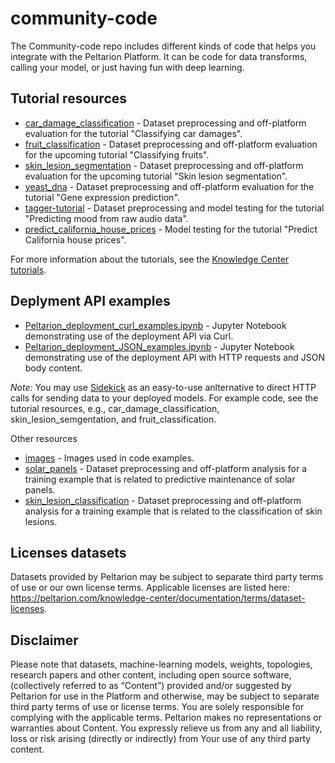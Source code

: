 # community-code

The Community-code repo includes different kinds of code that helps you integrate with the Peltarion Platform. It can be code for data transforms, calling your model, or just having fun with deep learning.

## Tutorial resources
* [car_damage_classification](./car_damage_classification) - Dataset preprocessing and off-platform evaluation for the tutorial "Classifying car damages".
* [fruit_classification](./fruit_classification) - Dataset preprocessing and off-platform evaluation for the upcoming tutorial "Classifying fruits".
* [skin_lesion_segmentation](./skin_lesion_segmentation) - Dataset preprocessing and off-platform evaluation for the upcoming tutorial "Skin lesion segmentation".
* [yeast_dna](./yeast_dna) - Dataset preprocessing and off-platform evaluation for the tutorial "Gene expression prediction".
* [tagger-tutorial](./tagger-tutorial) - Dataset preprocessing and model testing for the tutorial "Predicting mood from raw audio data".
* [predict_california_house_prices](./predict_california_house_prices) - Model testing for the tutorial "Predict California house prices".


For more information about the tutorials, see the [Knowledge Center tutorials](https://peltarion.com/knowledge-center/tutorials).

## Deplyment API examples
* [Peltarion_deployment_curl_examples.ipynb](./Peltarion_deployment_curl_examples.ipynb) - Jupyter Notebook demonstrating use of the deployment API via Curl.
* [Peltarion_deployment_JSON_examples.ipynb](./Peltarion_deployment_JSON_examples.ipynb) - Jupyter Notebook demonstrating use of the deployment API with HTTP requests and JSON body content.
 
*Note:* You may use [Sidekick](https://github.com/Peltarion/sidekick) as an easy-to-use anlternative to direct HTTP calls for sending data to your deployed models. For example code, see the tutorial resources, e.g., car_damage_classification, skin_lesion_semgentation, and fruit_classification.  

Other resources
* [images](./images) - Images used in code examples.
* [solar_panels](./solar_panels) - Dataset preprocessing and off-platform analysis for a training example that is related to predictive maintenance of solar panels.
* [skin_lesion_classification](./skin_lesion_classification) - Dataset preprocessing and off-platform analysis for a training example that is related to the classification of skin lesions.

## Licenses datasets
Datasets provided by Peltarion may be subject to separate third party terms of use or our own license terms. Applicable licenses are listed here: https://peltarion.com/knowledge-center/documentation/terms/dataset-licenses.

## Disclaimer
Please note that datasets, machine-learning models, weights, topologies, research papers and other content, including open source software, (collectively referred to as “Content”) provided and/or suggested by Peltarion for use in the Platform and otherwise, may be subject to separate third party terms of use or license terms. You are solely responsible for complying with the applicable terms. Peltarion makes no representations or warranties about Content. You expressly relieve us from any and all liability, loss or risk arising (directly or indirectly) from Your use of any third party content.
